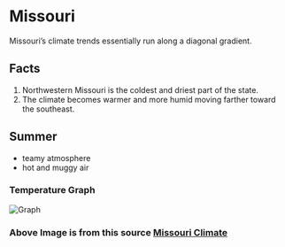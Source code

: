 # Missouri
Missouri’s climate trends essentially run along a diagonal gradient. 

## Facts
1. Northwestern Missouri is the coldest and driest part of the state.
2. The climate becomes warmer and more humid moving farther toward the southeast.

## Summer
- teamy atmosphere
- hot and muggy air

### Temperature Graph

![Graph](http://fs.weatherspark.com.s3.amazonaws.com/production/reports/history/year/000/031/686/1950/temperature_temperature_f.png)

### Above Image is from this source [Missouri Climate](http://climate.missouri.edu/)
